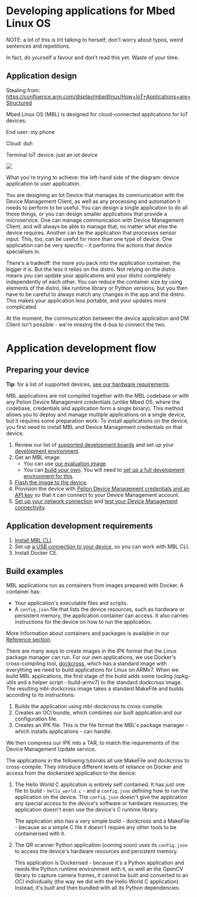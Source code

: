 # Developing applications for Mbed Linux OS

NOTE: a lot of this is Irit talking to herself; don't worry about typos, weird sentences and repetitions.

In fact, do yourself a favour and don't read this yet. Waste of your time.

## Application design


Stealing from: https://confluence.arm.com/display/mbedlinux/How+IoT+Applications+are+Structured

Mbed Linux OS (MBL) is designed for cloud-connected applications for IoT devices.

End user: my phone

Cloud: duh

Terminal IoT device: just an iot device

<span class="images">![](https://s3-us-west-2.amazonaws.com/mbed-linux-os-docs-images/applications_map.png)</span>

What you're trying to achieve: the left-hand side of the diagram: device application to user application.

You are designing an Iot Device that manages its communication with the Device Management Client, as well as any processing and automation it needs to perform to be useful. You can design a single application to do all these things, or you can design smaller applications that provide a microservice. One can manage communication with Device Management Client, and will always be able to manage that, no matter what else the device requires. Another can be the application that processes sensor input. This, too, can be useful for more than one type of device. One application can be very specific - it performs the actions that device specialises in.

There's a tradeoff: the more you pack into the application container, the bigger it is. But the less it relies on the distro. Not relying on the distro means you can update your applications and your distro completely independently of each other. You can reduce the container size by using elements of the distro, like runtime library or Python versions, but you then have to be careful to always match any changes in the app and the distro. This makes your application less portable, and your updates more complicated.

At the moment, the communication between the device application and DM Client isn't possible - we're missing the d-bus to connect the two.



# Application development flow

## Preparing your device

<span class="tips">**Tip**: for a list of supported devices, [see our hardware requirements]().</span>

MBL applications are not compiled together with the MBL codebase or with any Pelion Device Management credentials (unlike Mbed OS, where the codebase, credentials and application form a single binary). This method allows you to deploy and manage multiple applications on a single device, but it requires some preparation work: To install applications on the device, you first need to install MBL and Device Management credentials on that device.

1. Review our list of [supported development boards](../first-image/hardware.html) and set up your [development environment](../first-image/development-environment.html).
1. Get an MBL image:
    * You can use [our evaluation image]().<!--when will we have this?-->
    * You can [build your own](). You will need to [set up a full development environment for this](../first-image/building-an-mbl-image.html).
1. [Flash the image to the device](../first-image/writing-and-booting-the-disk-image.html).
1. Provision the device with [Pelion Device Management credentials and an API key](../first-image/pelion-device-management-accounts-and-certificates.html) so that it can connect to your Device Management account.
1. [Set up your network connection](../first-image/connecting-to-a-network-and-pelion-device-management.html) and [test your Device Management connectivity](../first-image/verifying-that-the-device-is-connected-to-device-management.html).


## Application development requirements

1. [Install MBL CLI](../develop-apps/setting-up.html).
1. Set up [a USB connection to your device](), so you can work with MBL CLI.
1. Install Docker CE.

## Build examples

MBL applications run as containers from images prepared with Docker. A container has:

* Your application's executable files and scripts.
* A `config.json` file that lists the device resources, such as hardware or persistent memory, the application container can access. It also carries instructions for the device on how to run the application.

<span class="tips">More information about containers and packages is available in our [Reference section](../references/application-containers-and-packages.html).</span>

There are many ways to create images in the IPK format that the Linux package manager can run. For our own applications, we use Docker's cross-compiling tool, [dockcross](https://github.com/dockcross/dockcross), which has a standard image with everything we need to build applications for Linux on ARMv7. When we build MBL applications, the first stage of the build adds some tooling (opkg-utils and a helper script - build-armv7) to the standard dockcross image. The resulting mbl-dockcross image takes a standard MakeFile and builds according to its instructions:

1. Builds the application using mbl-dockcross to cross-compile.
1. Creates an OCI bundle, which combines our built application and our configuration file.
1. Creates an IPK file. This is the file format the MBL's package manager - which installs applications - can handle.

We then compress our IPK into a TAR, to match the requirements of the Device Management Update service.

The applications in the following tutorials all use MakeFile and dockcross to cross-compile. They introduce different levels of reliance on Docker and access from the dockerized application to the device:

1. The Hello World C application is entirely self contained. It has just one file to build - `hello_world.c` - and a `config.json` defining how to run the application on the device. The `config.json` doesn't give the application any special access to the device's software or hardware resources; the application doesn't even use the device's C runtime library.

    The application also has a very simple build - dockcross and a MakeFile - because as a simple C file it doesn't require any other tools to be containerised with it.

1. The QR scanner Python application (coming soon) uses its `config.json` to access the device's hardware resources and persistent memory.

    This application is Dockerised - because it's a Python application and needs the Python runtime environment with it, as well an the OpenCV library to capture camera frames, it cannot be built and converted to an OCI individually (the way we did with the Hello World C application). Instead, it's built and then bundled with all its Python dependencies.

